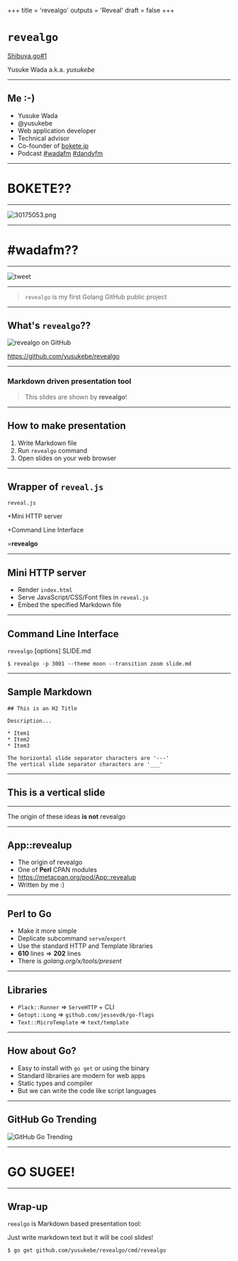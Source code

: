 +++
title = 'revealgo'
outputs = 'Reveal'
draft = false
+++

# `revealgo`

[Shibuya.go#1](http://shibuyago.connpass.com/event/25852/)

Yusuke Wada a.k.a. _yusukebe_

---

## Me :-)

- Yusuke Wada
- @yusukebe
- Web application developer
- Technical advisor
- Co-founder of [bokete.jp](http://bokete.jp/)
- Podcast [#wadafm](http://wada.fm/) [#dandyfm](http://danfy.fm/)

---

# BOKETE??

---

![30175053.png](images/30175053.png)

---

# #wadafm??

---

![tweet](images/tweet.png)

---

> `revealgo` is my first Golang GitHub public project

---

## What's `revealgo`??

![revealgo on GitHub](images/github.png)

<https://github.com/yusukebe/revealgo>

---

### Markdown driven presentation tool

> This slides are shown by **revealgo**!

---

## How to make presentation

1. Write Markdown file
2. Run `revealgo` command
3. Open slides on your web browser

---

## Wrapper of `reveal.js`

`reveal.js`

+Mini HTTP server

+Command Line Interface

=**revealgo**

---

## Mini HTTP server

- Render `index.html`
- Serve JavaScript/CSS/Font files in `reveal.js`
- Embed the specified Markdown file

---

## Command Line Interface

`revealgo` [options] SLIDE.md

```
$ revealgo -p 3001 --theme moon --transition zoom slide.md
```

---

## Sample Markdown

```
## This is an H2 Title

Description...

* Item1
* Item2
* Item3

The horizontal slide separator characters are '---'
The vertical slide separator characters are '___'

```

---

## This is a vertical slide

---

The origin of these ideas **is not** revealgo

---

## App::revealup

- The origin of revealgo
- One of **Perl** CPAN modules
- <https://metacpan.org/pod/App::revealup>
- Written by me :)

---

## Perl to Go

- Make it more simple
- Deplicate subcommand `serve`/`export`
- Use the standard HTTP and Template libraries
- **610** lines => **202** lines
- There is _golang.org/x/tools/present_

---

## Libraries

- `Plack::Runner` => `ServeHTTP` + CLI
- `Getopt::Long` => `github.com/jessevdk/go-flags`
- `Text::MicroTemplate` => `text/template`

---

## How about Go?

- Easy to install with `go get` or using the binary
- Standard libraries are modern for web apps
- Static types and compiler
- But we can write the code like script languages

---

## GitHub Go Trending

![GitHub Go Trending](images/trending.png)

---

# GO SUGEE!

---

## Wrap-up

`reealgo` is Markdown based presentation tool:

Just write markdown text but it will be cool slides!

```
$ go get github.com/yusukebe/revealgo/cmd/revealgo
```
